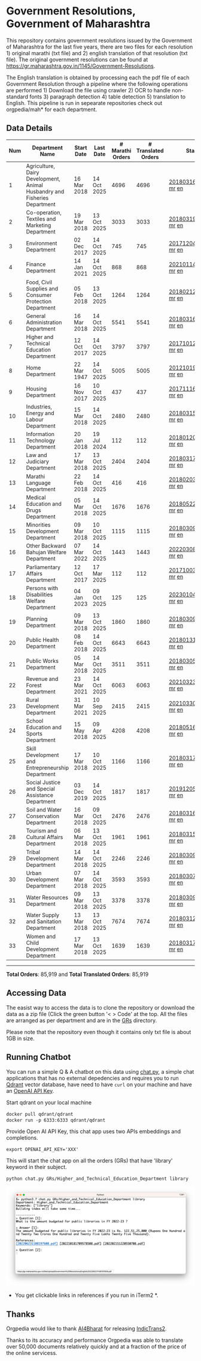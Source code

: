 # Government Resolutions, Government of Maharashtra

This repository contains government resolutions issued by the Government of Maharashtra for the last five years, there are two files for each resolution 1) original marathi (txt file) and 2) english translation of that resolution (txt file). The original government resolutions can be found at https://gr.maharashtra.gov.in/1145/Government-Resolutions.

The English translation is obtained by processing each the pdf file of each Government Resolution through a pipeline where the following operations are performed 1) Download the file using crawler 2) OCR to handle non-standard fonts 3) paragraph detection 4) table  detection 5) translation to English. This pipeline is run in sepearate repositories check out orgpedia/mah* for each department.


## Data Details

| Num | Department Name | Start Date | Last Date | # Marathi Orders | # Translated Orders | Starting Order | Last Order |
| --- | --------------- | ---------- | --------- | ---------------- | ------------------- | -------------- | ---------- |
| 1 | Agriculture, Dairy Development, Animal Husbandry and Fisheries Department | 16 Mar 2018 | 14 Oct 2025 | 4696 | 4696 | [201803161624182101.pdf](https://gr.maharashtra.gov.in/Site/Upload/Government%20Resolutions/English/201803161624182101.pdf) [mr](GRs/Agriculture,_Dairy_Development,_Animal_Husbandry_and_Fisheries_Department/201803161624182101.pdf.mr.txt) [en](GRs/Agriculture,_Dairy_Development,_Animal_Husbandry_and_Fisheries_Department/201803161624182101.pdf.en.txt) | [202510141759185001.pdf](https://gr.maharashtra.gov.in/Site/Upload/Government%20Resolutions/English/202510141759185001.pdf) [mr](GRs/Agriculture,_Dairy_Development,_Animal_Husbandry_and_Fisheries_Department/202510141759185001.pdf.mr.txt) [en](GRs/Agriculture,_Dairy_Development,_Animal_Husbandry_and_Fisheries_Department/202510141759185001.pdf.en.txt) |
| 2 | Co-operation, Textiles and Marketing Department | 19 Mar 2018 | 13 Oct 2025 | 3033 | 3033 | [201803191257576702.pdf](https://gr.maharashtra.gov.in/Site/Upload/Government%20Resolutions/English/201803191257576702.pdf) [mr](GRs/Co-operation,_Textiles_and_Marketing_Department/201803191257576702.pdf.mr.txt) [en](GRs/Co-operation,_Textiles_and_Marketing_Department/201803191257576702.pdf.en.txt) | [202510131608124802.pdf](https://gr.maharashtra.gov.in/Site/Upload/Government%20Resolutions/English/202510131608124802.pdf) [mr](GRs/Co-operation,_Textiles_and_Marketing_Department/202510131608124802.pdf.mr.txt) [en](GRs/Co-operation,_Textiles_and_Marketing_Department/202510131608124802.pdf.en.txt) |
| 3 | Environment Department | 02 Dec 2017 | 14 Oct 2025 | 745 | 745 | [201712041147216904.pdf](https://gr.maharashtra.gov.in/Site/Upload/Government%20Resolutions/English/201712041147216904.pdf) [mr](GRs/Environment_Department/201712041147216904.pdf.mr.txt) [en](GRs/Environment_Department/201712041147216904.pdf.en.txt) | [202510141654254304.pdf](https://gr.maharashtra.gov.in/Site/Upload/Government%20Resolutions/English/202510141654254304.pdf) [mr](GRs/Environment_Department/202510141654254304.pdf.mr.txt) [en](GRs/Environment_Department/202510141654254304.pdf.en.txt) |
| 4 | Finance Department | 14 Jan 2021 | 14 Oct 2025 | 868 | 868 | [202101141237329905.pdf](https://gr.maharashtra.gov.in/Site/Upload/Government%20Resolutions/English/202101141237329905.pdf) [mr](GRs/Finance_Department/202101141237329905.pdf.mr.txt) [en](GRs/Finance_Department/202101141237329905.pdf.en.txt) | [202510141214358305.pdf](https://gr.maharashtra.gov.in/Site/Upload/Government%20Resolutions/English/202510141214358305.pdf) [mr](GRs/Finance_Department/202510141214358305.pdf.mr.txt) [en](GRs/Finance_Department/202510141214358305.pdf.en.txt) |
| 5 | Food, Civil Supplies and Consumer Protection Department | 05 Feb 2018 | 13 Oct 2025 | 1264 | 1264 | [201802121244545806.pdf](https://gr.maharashtra.gov.in/Site/Upload/Government%20Resolutions/English/201802121244545806.pdf) [mr](GRs/Food,_Civil_Supplies_and_Consumer_Protection_Department/201802121244545806.pdf.mr.txt) [en](GRs/Food,_Civil_Supplies_and_Consumer_Protection_Department/201802121244545806.pdf.en.txt) | [202510131711226706.pdf](https://gr.maharashtra.gov.in/Site/Upload/Government%20Resolutions/English/202510131711226706.pdf) [mr](GRs/Food,_Civil_Supplies_and_Consumer_Protection_Department/202510131711226706.pdf.mr.txt) [en](GRs/Food,_Civil_Supplies_and_Consumer_Protection_Department/202510131711226706.pdf.en.txt) |
| 6 | General Administration Department | 16 Mar 2018 | 14 Oct 2025 | 5541 | 5541 | [201803161224022707.pdf](https://gr.maharashtra.gov.in/Site/Upload/Government%20Resolutions/English/201803161224022707.pdf) [mr](GRs/General_Administration_Department/201803161224022707.pdf.mr.txt) [en](GRs/General_Administration_Department/201803161224022707.pdf.en.txt) | [202510141208077007.pdf](https://gr.maharashtra.gov.in/Site/Upload/Government%20Resolutions/English/202510141208077007.pdf) [mr](GRs/General_Administration_Department/202510141208077007.pdf.mr.txt) [en](GRs/General_Administration_Department/202510141208077007.pdf.en.txt) |
| 7 | Higher and Technical Education Department | 12 Oct 2017 | 14 Oct 2025 | 3797 | 3797 | [201710121514029708.pdf](https://gr.maharashtra.gov.in/Site/Upload/Government%20Resolutions/English/201710121514029708.pdf) [mr](GRs/Higher_and_Technical_Education_Department/201710121514029708.pdf.mr.txt) [en](GRs/Higher_and_Technical_Education_Department/201710121514029708.pdf.en.txt) | [202510141550333908.pdf](https://gr.maharashtra.gov.in/Site/Upload/Government%20Resolutions/English/202510141550333908.pdf) [mr](GRs/Higher_and_Technical_Education_Department/202510141550333908.pdf.mr.txt) [en](GRs/Higher_and_Technical_Education_Department/202510141550333908.pdf.en.txt) |
| 8 | Home Department | 22 Mar 1947 | 14 Oct 2025 | 5005 | 5005 | [201210191648552129.pdf](https://gr.maharashtra.gov.in/Site/Upload/Government%20Resolutions/English/201210191648552129.pdf) [mr](GRs/Home_Department/201210191648552129.pdf.mr.txt) [en](GRs/Home_Department/201210191648552129.pdf.en.txt) | [202510141234377829.pdf](https://gr.maharashtra.gov.in/Site/Upload/Government%20Resolutions/English/202510141234377829.pdf) [mr](GRs/Home_Department/202510141234377829.pdf.mr.txt) [en](GRs/Home_Department/202510141234377829.pdf.en.txt) |
| 9 | Housing Department | 16 Nov 2017 | 10 Oct 2025 | 437 | 437 | [201711161447076609.pdf](https://gr.maharashtra.gov.in/Site/Upload/Government%20Resolutions/English/201711161447076609.pdf) [mr](GRs/Housing_Department/201711161447076609.pdf.mr.txt) [en](GRs/Housing_Department/201711161447076609.pdf.en.txt) | [202510101557521609.pdf](https://gr.maharashtra.gov.in/Site/Upload/Government%20Resolutions/English/202510101557521609.pdf) [mr](GRs/Housing_Department/202510101557521609.pdf.mr.txt) [en](GRs/Housing_Department/202510101557521609.pdf.en.txt) |
| 10 | Industries, Energy and Labour Department | 15 Mar 2018 | 14 Oct 2025 | 2480 | 2480 | [201803151204055010.pdf](https://gr.maharashtra.gov.in/Site/Upload/Government%20Resolutions/English/201803151204055010.pdf) [mr](GRs/Industries,_Energy_and_Labour_Department/201803151204055010.pdf.mr.txt) [en](GRs/Industries,_Energy_and_Labour_Department/201803151204055010.pdf.en.txt) | [202510141746581910.pdf](https://gr.maharashtra.gov.in/Site/Upload/Government%20Resolutions/English/202510141746581910.pdf) [mr](GRs/Industries,_Energy_and_Labour_Department/202510141746581910.pdf.mr.txt) [en](GRs/Industries,_Energy_and_Labour_Department/202510141746581910.pdf.en.txt) |
| 11 | Information Technology Department | 20 Jan 2018 | 19 Jul 2024 | 112 | 112 | [201801201843024511.pdf](https://gr.maharashtra.gov.in/Site/Upload/Government%20Resolutions/English/201801201843024511.pdf) [mr](GRs/Information_Technology_Department/201801201843024511.pdf.mr.txt) [en](GRs/Information_Technology_Department/201801201843024511.pdf.en.txt) | [202407191742379111.pdf](https://gr.maharashtra.gov.in/Site/Upload/Government%20Resolutions/English/202407191742379111.pdf) [mr](GRs/Information_Technology_Department/202407191742379111.pdf.mr.txt) [en](GRs/Information_Technology_Department/202407191742379111.pdf.en.txt) |
| 12 | Law and Judiciary Department | 17 Mar 2018 | 13 Oct 2025 | 2404 | 2404 | [201803171129290212.pdf](https://gr.maharashtra.gov.in/Site/Upload/Government%20Resolutions/English/201803171129290212.pdf) [mr](GRs/Law_and_Judiciary_Department/201803171129290212.pdf.mr.txt) [en](GRs/Law_and_Judiciary_Department/201803171129290212.pdf.en.txt) | [202510131254102312.pdf](https://gr.maharashtra.gov.in/Site/Upload/Government%20Resolutions/English/202510131254102312.pdf) [mr](GRs/Law_and_Judiciary_Department/202510131254102312.pdf.mr.txt) [en](GRs/Law_and_Judiciary_Department/202510131254102312.pdf.en.txt) |
| 13 | Marathi Language Department | 22 Feb 2018 | 14 Oct 2025 | 416 | 416 | [201802031549154233.pdf](https://gr.maharashtra.gov.in/Site/Upload/Government%20Resolutions/English/201802031549154233.pdf) [mr](GRs/Marathi_Language_Department/201802031549154233.pdf.mr.txt) [en](GRs/Marathi_Language_Department/201802031549154233.pdf.en.txt) | [202510141557572633.pdf](https://gr.maharashtra.gov.in/Site/Upload/Government%20Resolutions/English/202510141557572633.pdf) [mr](GRs/Marathi_Language_Department/202510141557572633.pdf.mr.txt) [en](GRs/Marathi_Language_Department/202510141557572633.pdf.en.txt) |
| 14 | Medical Education and Drugs Department | 05 Mar 2018 | 14 Oct 2025 | 1676 | 1676 | [201805221424292513.pdf](https://gr.maharashtra.gov.in/Site/Upload/Government%20Resolutions/English/201805221424292513.pdf) [mr](GRs/Medical_Education_and_Drugs_Department/201805221424292513.pdf.mr.txt) [en](GRs/Medical_Education_and_Drugs_Department/201805221424292513.pdf.en.txt) | [202510141252208213.pdf](https://gr.maharashtra.gov.in/Site/Upload/Government%20Resolutions/English/202510141252208213.pdf) [mr](GRs/Medical_Education_and_Drugs_Department/202510141252208213.pdf.mr.txt) [en](GRs/Medical_Education_and_Drugs_Department/202510141252208213.pdf.en.txt) |
| 15 | Minorities Development Department | 09 Mar 2018 | 10 Oct 2025 | 1115 | 1115 | [201803091218355314.pdf](https://gr.maharashtra.gov.in/Site/Upload/Government%20Resolutions/English/201803091218355314.pdf) [mr](GRs/Minorities_Development_Department/201803091218355314.pdf.mr.txt) [en](GRs/Minorities_Development_Department/201803091218355314.pdf.en.txt) | [202510101903484114.pdf](https://gr.maharashtra.gov.in/Site/Upload/Government%20Resolutions/English/202510101903484114.pdf) [mr](GRs/Minorities_Development_Department/202510101903484114.pdf.mr.txt) [en](GRs/Minorities_Development_Department/202510101903484114.pdf.en.txt) |
| 16 | Other Backward Bahujan Welfare Department | 07 Mar 2022 | 14 Oct 2025 | 1443 | 1443 | [202203081752439334.pdf](https://gr.maharashtra.gov.in/Site/Upload/Government%20Resolutions/English/202203081752439334.pdf) [mr](GRs/Other_Backward_Bahujan_Welfare_Department/202203081752439334.pdf.mr.txt) [en](GRs/Other_Backward_Bahujan_Welfare_Department/202203081752439334.pdf.en.txt) | [202510141750092634.pdf](https://gr.maharashtra.gov.in/Site/Upload/Government%20Resolutions/English/202510141750092634.pdf) [mr](GRs/Other_Backward_Bahujan_Welfare_Department/202510141750092634.pdf.mr.txt) [en](GRs/Other_Backward_Bahujan_Welfare_Department/202510141750092634.pdf.en.txt) |
| 17 | Parliamentary Affairs Department | 12 Oct 2017 | 17 Mar 2025 | 112 | 112 | [201710031642378615.pdf](https://gr.maharashtra.gov.in/Site/Upload/Government%20Resolutions/English/201710031642378615.pdf) [mr](GRs/Parliamentary_Affairs_Department/201710031642378615.pdf.mr.txt) [en](GRs/Parliamentary_Affairs_Department/201710031642378615.pdf.en.txt) | [202503171104518215.pdf](https://gr.maharashtra.gov.in/Site/Upload/Government%20Resolutions/English/202503171104518215.pdf) [mr](GRs/Parliamentary_Affairs_Department/202503171104518215.pdf.mr.txt) [en](GRs/Parliamentary_Affairs_Department/202503171104518215.pdf.en.txt) |
| 18 | Persons with Disabilities Welfare Department | 04 Jan 2023 | 09 Oct 2025 | 125 | 125 | [202301041906309635.pdf](https://gr.maharashtra.gov.in/Site/Upload/Government%20Resolutions/English/202301041906309635.pdf) [mr](GRs/Persons_with_Disabilities_Welfare_Department/202301041906309635.pdf.mr.txt) [en](GRs/Persons_with_Disabilities_Welfare_Department/202301041906309635.pdf.en.txt) | [202510091439067335.pdf](https://gr.maharashtra.gov.in/Site/Upload/Government%20Resolutions/English/202510091439067335.pdf) [mr](GRs/Persons_with_Disabilities_Welfare_Department/202510091439067335.pdf.mr.txt) [en](GRs/Persons_with_Disabilities_Welfare_Department/202510091439067335.pdf.en.txt) |
| 19 | Planning Department | 09 Mar 2018 | 13 Oct 2025 | 1860 | 1860 | [201803091441032716.pdf](https://gr.maharashtra.gov.in/Site/Upload/Government%20Resolutions/English/201803091441032716.pdf) [mr](GRs/Planning_Department/201803091441032716.pdf.mr.txt) [en](GRs/Planning_Department/201803091441032716.pdf.en.txt) | [202510131707083616.pdf](https://gr.maharashtra.gov.in/Site/Upload/Government%20Resolutions/English/202510131707083616.pdf) [mr](GRs/Planning_Department/202510131707083616.pdf.mr.txt) [en](GRs/Planning_Department/202510131707083616.pdf.en.txt) |
| 20 | Public Health Department | 08 Feb 2018 | 14 Oct 2025 | 6643 | 6643 | [201801311722275417.pdf](https://gr.maharashtra.gov.in/Site/Upload/Government%20Resolutions/English/201801311722275417.pdf) [mr](GRs/Public_Health_Department/201801311722275417.pdf.mr.txt) [en](GRs/Public_Health_Department/201801311722275417.pdf.en.txt) | [202510141715043717.pdf](https://gr.maharashtra.gov.in/Site/Upload/Government%20Resolutions/English/202510141715043717.pdf) [mr](GRs/Public_Health_Department/202510141715043717.pdf.mr.txt) [en](GRs/Public_Health_Department/202510141715043717.pdf.en.txt) |
| 21 | Public Works Department | 05 Mar 2018 | 14 Oct 2025 | 3511 | 3511 | [201803051515468118.pdf](https://gr.maharashtra.gov.in/Site/Upload/Government%20Resolutions/English/201803051515468118.pdf) [mr](GRs/Public_Works_Department/201803051515468118.pdf.mr.txt) [en](GRs/Public_Works_Department/201803051515468118.pdf.en.txt) | [202510141744408318.pdf](https://gr.maharashtra.gov.in/Site/Upload/Government%20Resolutions/English/202510141744408318.pdf) [mr](GRs/Public_Works_Department/202510141744408318.pdf.mr.txt) [en](GRs/Public_Works_Department/202510141744408318.pdf.en.txt) |
| 22 | Revenue and Forest Department | 23 Mar 2021 | 14 Oct 2025 | 6063 | 6063 | [202103231328393119.pdf](https://gr.maharashtra.gov.in/Site/Upload/Government%20Resolutions/English/202103231328393119.pdf) [mr](GRs/Revenue_and_Forest_Department/202103231328393119.pdf.mr.txt) [en](GRs/Revenue_and_Forest_Department/202103231328393119.pdf.en.txt) | [202510141821120519.pdf](https://gr.maharashtra.gov.in/Site/Upload/Government%20Resolutions/English/202510141821120519.pdf) [mr](GRs/Revenue_and_Forest_Department/202510141821120519.pdf.mr.txt) [en](GRs/Revenue_and_Forest_Department/202510141821120519.pdf.en.txt) |
| 23 | Rural Development Department | 31 Mar 2021 | 10 Sep 2025 | 2415 | 2415 | [202103301021181120.pdf](https://gr.maharashtra.gov.in/Site/Upload/Government%20Resolutions/English/202103301021181120.pdf) [mr](GRs/Rural_Development_Department/202103301021181120.pdf.mr.txt) [en](GRs/Rural_Development_Department/202103301021181120.pdf.en.txt) | [202509101416151320.pdf](https://gr.maharashtra.gov.in/Site/Upload/Government%20Resolutions/English/202509101416151320.pdf) [mr](GRs/Rural_Development_Department/202509101416151320.pdf.mr.txt) [en](GRs/Rural_Development_Department/202509101416151320.pdf.en.txt) |
| 24 | School Education and Sports Department | 15 May 2018 | 09 Apr 2025 | 4208 | 4208 | [201805161114241221.pdf](https://gr.maharashtra.gov.in/Site/Upload/Government%20Resolutions/English/201805161114241221.pdf) [mr](GRs/School_Education_and_Sports_Department/201805161114241221.pdf.mr.txt) [en](GRs/School_Education_and_Sports_Department/201805161114241221.pdf.en.txt) | [202504091555078221.pdf](https://gr.maharashtra.gov.in/Site/Upload/Government%20Resolutions/English/202504091555078221.pdf) [mr](GRs/School_Education_and_Sports_Department/202504091555078221.pdf.mr.txt) [en](GRs/School_Education_and_Sports_Department/202504091555078221.pdf.en.txt) |
| 25 | Skill Development and Entrepreneurship Department | 17 Mar 2018 | 10 Oct 2025 | 1166 | 1166 | [201803171322099003.pdf](https://gr.maharashtra.gov.in/Site/Upload/Government%20Resolutions/English/201803171322099003.pdf) [mr](GRs/Skill_Development_and_Entrepreneurship_Department/201803171322099003.pdf.mr.txt) [en](GRs/Skill_Development_and_Entrepreneurship_Department/201803171322099003.pdf.en.txt) | [202510101813556003.pdf](https://gr.maharashtra.gov.in/Site/Upload/Government%20Resolutions/English/202510101813556003.pdf) [mr](GRs/Skill_Development_and_Entrepreneurship_Department/202510101813556003.pdf.mr.txt) [en](GRs/Skill_Development_and_Entrepreneurship_Department/202510101813556003.pdf.en.txt) |
| 26 | Social Justice and Special Assistance Department | 03 Dec 2019 | 14 Oct 2025 | 1817 | 1817 | [201912051107011622.pdf](https://gr.maharashtra.gov.in/Site/Upload/Government%20Resolutions/English/201912051107011622.pdf) [mr](GRs/Social_Justice_and_Special_Assistance_Department/201912051107011622.pdf.mr.txt) [en](GRs/Social_Justice_and_Special_Assistance_Department/201912051107011622.pdf.en.txt) | [202510141610046522.pdf](https://gr.maharashtra.gov.in/Site/Upload/Government%20Resolutions/English/202510141610046522.pdf) [mr](GRs/Social_Justice_and_Special_Assistance_Department/202510141610046522.pdf.mr.txt) [en](GRs/Social_Justice_and_Special_Assistance_Department/202510141610046522.pdf.en.txt) |
| 27 | Soil and Water Conservation Department | 16 Mar 2018 | 09 Oct 2025 | 2476 | 2476 | [201803161247582426.pdf](https://gr.maharashtra.gov.in/Site/Upload/Government%20Resolutions/English/201803161247582426.pdf) [mr](GRs/Soil_and_Water_Conservation_Department/201803161247582426.pdf.mr.txt) [en](GRs/Soil_and_Water_Conservation_Department/201803161247582426.pdf.en.txt) | [202510091828070026.pdf](https://gr.maharashtra.gov.in/Site/Upload/Government%20Resolutions/English/202510091828070026.pdf) [mr](GRs/Soil_and_Water_Conservation_Department/202510091828070026.pdf.mr.txt) [en](GRs/Soil_and_Water_Conservation_Department/202510091828070026.pdf.en.txt) |
| 28 | Tourism and Cultural Affairs Department | 06 Mar 2018 | 13 Oct 2025 | 1961 | 1961 | [201803151055091823.pdf](https://gr.maharashtra.gov.in/Site/Upload/Government%20Resolutions/English/201803151055091823.pdf) [mr](GRs/Tourism_and_Cultural_Affairs_Department/201803151055091823.pdf.mr.txt) [en](GRs/Tourism_and_Cultural_Affairs_Department/201803151055091823.pdf.en.txt) | [202510131153092223.pdf](https://gr.maharashtra.gov.in/Site/Upload/Government%20Resolutions/English/202510131153092223.pdf) [mr](GRs/Tourism_and_Cultural_Affairs_Department/202510131153092223.pdf.mr.txt) [en](GRs/Tourism_and_Cultural_Affairs_Department/202510131153092223.pdf.en.txt) |
| 29 | Tribal Development Department | 14 Mar 2018 | 14 Oct 2025 | 2246 | 2246 | [201803091105184924.pdf](https://gr.maharashtra.gov.in/Site/Upload/Government%20Resolutions/English/201803091105184924.pdf) [mr](GRs/Tribal_Development_Department/201803091105184924.pdf.mr.txt) [en](GRs/Tribal_Development_Department/201803091105184924.pdf.en.txt) | [202510141022502124.pdf](https://gr.maharashtra.gov.in/Site/Upload/Government%20Resolutions/English/202510141022502124.pdf) [mr](GRs/Tribal_Development_Department/202510141022502124.pdf.mr.txt) [en](GRs/Tribal_Development_Department/202510141022502124.pdf.en.txt) |
| 30 | Urban Development Department | 07 Mar 2018 | 14 Oct 2025 | 3593 | 3593 | [201803071203178325.pdf](https://gr.maharashtra.gov.in/Site/Upload/Government%20Resolutions/English/201803071203178325.pdf) [mr](GRs/Urban_Development_Department/201803071203178325.pdf.mr.txt) [en](GRs/Urban_Development_Department/201803071203178325.pdf.en.txt) | [202510141827432725.pdf](https://gr.maharashtra.gov.in/Site/Upload/Government%20Resolutions/English/202510141827432725.pdf) [mr](GRs/Urban_Development_Department/202510141827432725.pdf.mr.txt) [en](GRs/Urban_Development_Department/202510141827432725.pdf.en.txt) |
| 31 | Water Resources Department | 09 Mar 2018 | 13 Oct 2025 | 3378 | 3378 | [201803091034435527.pdf](https://gr.maharashtra.gov.in/Site/Upload/Government%20Resolutions/English/201803091034435527.pdf) [mr](GRs/Water_Resources_Department/201803091034435527.pdf.mr.txt) [en](GRs/Water_Resources_Department/201803091034435527.pdf.en.txt) | [202510131539553927.pdf](https://gr.maharashtra.gov.in/Site/Upload/Government%20Resolutions/English/202510131539553927.pdf) [mr](GRs/Water_Resources_Department/202510131539553927.pdf.mr.txt) [en](GRs/Water_Resources_Department/202510131539553927.pdf.en.txt) |
| 32 | Water Supply and Sanitation Department | 13 Mar 2018 | 13 Oct 2025 | 7674 | 7674 | [201803121414108428.pdf](https://gr.maharashtra.gov.in/Site/Upload/Government%20Resolutions/English/201803121414108428.pdf) [mr](GRs/Water_Supply_and_Sanitation_Department/201803121414108428.pdf.mr.txt) [en](GRs/Water_Supply_and_Sanitation_Department/201803121414108428.pdf.en.txt) | [202510101702177128.pdf](https://gr.maharashtra.gov.in/Site/Upload/Government%20Resolutions/English/202510101702177128.pdf) [mr](GRs/Water_Supply_and_Sanitation_Department/202510101702177128.pdf.mr.txt) [en](GRs/Water_Supply_and_Sanitation_Department/202510101702177128.pdf.en.txt) |
| 33 | Women and Child Development Department | 17 Mar 2018 | 13 Oct 2025 | 1639 | 1639 | [201803171539444330.pdf](https://gr.maharashtra.gov.in/Site/Upload/Government%20Resolutions/English/201803171539444330.pdf) [mr](GRs/Women_and_Child_Development_Department/201803171539444330.pdf.mr.txt) [en](GRs/Women_and_Child_Development_Department/201803171539444330.pdf.en.txt) | [202510131222389330.pdf](https://gr.maharashtra.gov.in/Site/Upload/Government%20Resolutions/English/202510131222389330.pdf) [mr](GRs/Women_and_Child_Development_Department/202510131222389330.pdf.mr.txt) [en](GRs/Women_and_Child_Development_Department/202510131222389330.pdf.en.txt) |
----------------------------------------------------------------------------------------------------

**Total Orders**: 85,919 and **Total Translated Orders**: 85,919
## Accessing Data

The easist way to access the data is to clone the repository or download the data as a zip file (Click the green button '< > Code' at the top. All the files are arranged as per department and are in the [GRs](GRs) directory.

Please note that the repository even though it contains only txt file is about 1GB in size.

## Running Chatbot

You can run a simple Q & A chatbot on this data using [chat.py](chat.py), a simple chat applications that has no external depedencies and requires you to run [Qdrant](https://qdrant.tech/) vector database, have need to have `curl` on your machine and have an [OpenAI API Key](https://help.openai.com/en/articles/4936850-where-do-i-find-my-secret-api-key).

Start qdrant on your local machine
```shell
docker pull qdrant/qdrant
docker run -p 6333:6333 qdrant/qdrant
```

Provide Open AI API Key, this chat app uses two APIs embeddings and completions.
```shell
export OPENAI_API_KEY='XXX'
```

This will start the chat app on all the orders (GRs) that have 'library' keyword in their subject.

```shell
python chat.py GRs/Higher_and_Technical_Education_Department library
```

![screenshot of running chat.py](screenshot.png)

* You get clickable links in references if you run in iTerm2 *.

## Thanks

Orgpedia would like to thank [AI4Bharat](https://ai4bharat.iitm.ac.in/) for releasing [IndicTrans2](https://github.com/AI4Bharat/IndicTrans2).

Thanks to its accuracy and performance Orgpedia was able to translate over 50,000 documents relatively quickly and at a fraction of the price of the online servicess.

